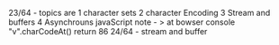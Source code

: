 23/64 - topics are
1 character sets
2 character Encoding
3 Stream and buffers
4 Asynchrouns javaScript
note - > at bowser console "v".charCodeAt() return 86
24/64 - stream and buffer
